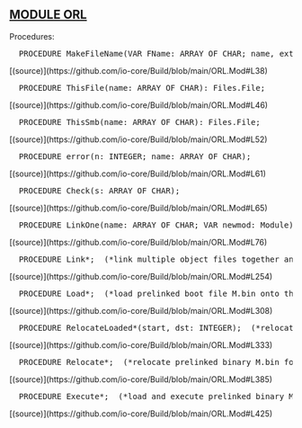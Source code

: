 
## [MODULE ORL](https://github.com/io-core/Build/blob/main/ORL.Mod)

Procedures:


<pre>  PROCEDURE MakeFileName(VAR FName: ARRAY OF CHAR; name, ext: ARRAY OF CHAR);</pre> [(source)](https://github.com/io-core/Build/blob/main/ORL.Mod#L38)


<pre>  PROCEDURE ThisFile(name: ARRAY OF CHAR): Files.File;</pre> [(source)](https://github.com/io-core/Build/blob/main/ORL.Mod#L46)


<pre>  PROCEDURE ThisSmb(name: ARRAY OF CHAR): Files.File;</pre> [(source)](https://github.com/io-core/Build/blob/main/ORL.Mod#L52)


<pre>  PROCEDURE error(n: INTEGER; name: ARRAY OF CHAR);</pre> [(source)](https://github.com/io-core/Build/blob/main/ORL.Mod#L61)


<pre>  PROCEDURE Check(s: ARRAY OF CHAR);</pre> [(source)](https://github.com/io-core/Build/blob/main/ORL.Mod#L65)


<pre>  PROCEDURE LinkOne(name: ARRAY OF CHAR; VAR newmod: Module);</pre> [(source)](https://github.com/io-core/Build/blob/main/ORL.Mod#L76)


<pre>  PROCEDURE Link*;  (*link multiple object files together and create a single boot file M.bin from them*)</pre> [(source)](https://github.com/io-core/Build/blob/main/ORL.Mod#L254)


<pre>  PROCEDURE Load*;  (*load prelinked boot file M.bin onto the boot area of the local disk*)</pre> [(source)](https://github.com/io-core/Build/blob/main/ORL.Mod#L308)


<pre>  PROCEDURE RelocateLoaded*(start, dst: INTEGER);  (*relocate prelinked binary loaded at Mem[start] for execution at dst*)</pre> [(source)](https://github.com/io-core/Build/blob/main/ORL.Mod#L333)


<pre>  PROCEDURE Relocate*;  (*relocate prelinked binary M.bin for execution at destadr and write result to output file R.bin*)</pre> [(source)](https://github.com/io-core/Build/blob/main/ORL.Mod#L385)


<pre>  PROCEDURE Execute*;  (*load and execute prelinked binary M.bin*)</pre> [(source)](https://github.com/io-core/Build/blob/main/ORL.Mod#L425)

